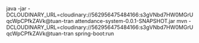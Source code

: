 java -jar -DCLOUDINARY_URL=cloudinary://562956475484166:s3gVNbd7HW0MGrUqcWpCPfkZAVk@tuan-tran attendance-system-0.0.1-SNAPSHOT.jar
mvn -DCLOUDINARY_URL=cloudinary://562956475484166:s3gVNbd7HW0MGrUqcWpCPfkZAVk@tuan-tran spring-boot:run